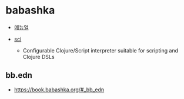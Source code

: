 # babashka

- [메뉴얼](https://book.babashka.org/)


- [sci](https://github.com/babashka/SCI)
  - Configurable Clojure/Script interpreter suitable for scripting and Clojure DSLs

## bb.edn

- <https://book.babashka.org/#_bb_edn>
